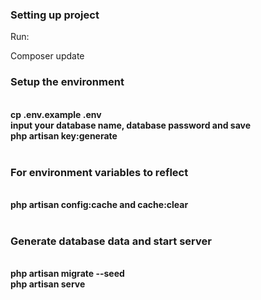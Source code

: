 <h3><b>Setting up project</b></h3>

Run:

Composer update

<h3><b>Setup the environment</h3><br />
cp .env.example .env<br />
input your database name, database password and save<br />
php artisan key:generate<br />
<br />
<h3><b>For environment variables to reflect</h3><br />
php artisan config:cache and cache:clear<br />
<br />
<h3><b>Generate database data and start server</h3><br />
php artisan migrate --seed<br />
php artisan serve<br />
